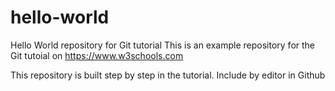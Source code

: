 # hello-world
Hello World repository for Git tutorial
This is an example repository for the Git tutoial on https://www.w3schools.com

This repository is built step by step in the tutorial.
Include by editor in Github
